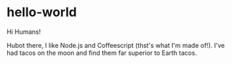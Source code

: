 # hello-world

Hi Humans!

Hubot there, I like Node.js and Coffeescript (thst's what I'm made of!).
I've had tacos on the moon and find them far superior to Earth tacos.

